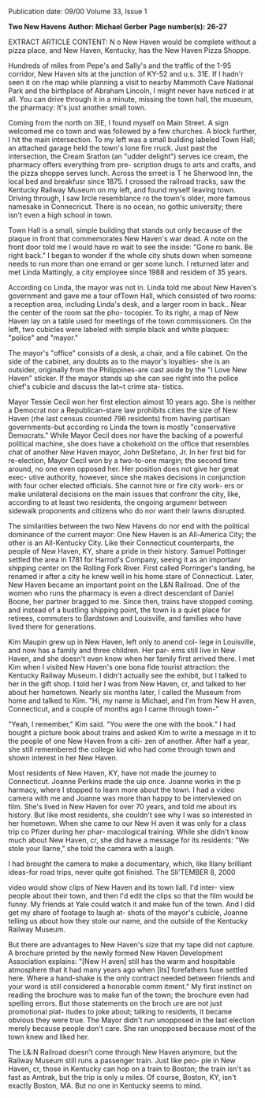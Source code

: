 Publication date: 09/00
Volume 33, Issue 1

**Two New Havens**
**Author: Michael Gerber**
**Page number(s): 26-27**

EXTRACT ARTICLE CONTENT:
N
o New Haven would be complete without a pizza place, and 
New Haven, Kentucky, has the New Haven Pizza Shoppe. 


Hundreds of miles from Pepe's and Sally's and the traffic of the 1-95 
corridor, New Haven sits at the junction of KY-52 and u.s. 31E. If I 
hadn'r seen it on rhe map while planning a visit to nearby 
Mammoth Cave National Park and the birthplace of Abraham 
Lincoln, I might never have noticed ir at all. You can drive through 
it in a minute, missing the town hall, the museum, the pharmacy: 
It's just another small town. 


Coming from the north on 3IE, I found myself on Main Street. 
A sign welcomed me co town and was followed by a few churches. 
A block further, I hit the main intersection. To my left was a small 
building labeled Town Hall; an attached garage held the town's lone 
fire rruck. Just past the intersection, the Cream Srat!on (an "udder 
delight") serves ice cream, the pharmacy offers everything from pre-
scription drugs to arts and crafts, and the pizza shoppe serves lunch. 
Across the srreet is T he Sherwood Inn, the local bed and breakfusr 
since 1875. I crossed the railroad tracks, saw the Kentucky Railway 
Museum on my left, and found myself leaving town. Driving 
through, I saw lircle resemblance ro the town's older, more famous 
namesake in Connecricut. There is no ocean, no gothic university; 
there isn't even a high school in town. 


Town Hall is a small, simple building that stands out only 
because of the plaque in front that commemorates New Haven's 
war dead. A note on the front door told me I would have ro wait to 
see the inside: "Gone ro bank. Be right back." I began to wonder if 
the whole city shuts down when someone needs to run more than 
one errand or ger some lunch. I returned later and met Linda 
Mattingly, a city employee since 1988 and residem of 35 years. 


According co Linda, the mayor was not in. Linda told me about 
New Haven's government and gave me a tour ofTown Hall, which 
consisted of two rooms: a reception area, including Linda's desk, 
and a larger room in back.. Near the center of the room sat the pho-
tocopier. To its righr, a map of New Haven lay on a table used for 
meetings of rhe town commissioners. On the left, two cubicles were 
labeled with simple black and white plaques: "police" and "mayor." 


The mayor's "office" consists of a desk, a chair, and a file cabinet. 
On the side of the cabinet, any doubts as to the mayor's loyalties-
she is an outsider, originally from the Philippines-are cast aside by 
the "I Love New Haven" sticker. If the mayor stands up she can see 
right into the police chief's cubicle and discuss the lat~t crime sta-
tistics. 


Mayor Tessie Cecil won her first election almost 10 years ago. 
She is neither a Democrat nor a Republican-stare law prohibits 
cities the size of New Haven (rhe last census counted 796 residents) 
from having partisan governments-but according ro Linda the 
town is mostly "conservative Democrats." While Mayor Cecil does 
nor have the backing of a powerful political machine, she does have 
a chokehold on the office that resembles chat of another New 
Haven mayor, John DeStefano, Jr. In her first bid for re-election, 
Mayor Cecil won by a two-to-one margin; the second time around, 
no one even opposed her. Her position does not give her great exec-
utive authority, however, since she makes decisions in conjunction 
with four ocher elected officials. She cannot hire or fire city work-
ers or make unilateral decisions on the main issues that confronr the 
city, like, according to at least two residents, the ongoing argumenr 
between sidewalk proponents and citizens who do nor want their 
lawns disrupted. 


The similarities between the two New Havens do nor end with 
the political dominance of the current mayor: One New Haven is 
an All-America City; the other is an All-Kentucky City. Like their 
Connecticut counterparts, the people of New Haven, KY, share a 
pride in their history. Samuel Pottinger settled the area in 1781 for 
Harrod's Company, seeing it as an importanr shipping center on the 
Rolling Fork River. First called Porringer's landing, he renamed ir 
after a city he knew well in his home stare of Connecticut. Later, 
New Haven became an important point on the L&N Railroad. One 
of the women who runs the pharmacy is even a direct descendant 
of Daniel Boone, her partner bragged to me. Since then, trains have 
stopped coming. and instead of a bustling shipping point, the town 
is a quiet place for retirees, commuters to Bardstown and Louisville, 
and families who have lived there for generations. 


Kim Maupin grew up in New Haven, left only to anend col-
lege in Louisville, and now has a family and three children. Her par-
ems still live in New Haven, and she doesn't even know when her 
family first arrived there. I met Kim when I visited New Haven's 
one bona fide tourist attraction: the Kentucky Railway Museum. I 
didn't actually see the exhibit, but I talked to her in the gift shop. I 
told her I was from New Haven, cr, and talked to her about her 
hometown. Nearly six months later, I called the Museum from 
home and talked to Kim. "Hi, my name is Michael, and I'm from 
New H aven, Connecticut, and a couple of months ago I carne 
through town-" 


"Yeah, I remember," Kim said. "You were the one with the 
book." I had bought a picture book about trains and asked Kim to 
write a message in it to the people of one New Haven from a citi-
zen of another. After half a year, she still remembered the college kid 
who had come through town and shown interest in her New 
Haven. 


Most residents of New Haven, KY, have not made the journey 
to Connecticut. Joanne Perkins made the uip once. Joanne works 
in the p harmacy, where I stopped to learn more about the town. I 
had a video camera with me and Joanne was more than happy to be 
interviewed on film. She's lived in New Haven for over 70 years, 
and told me about irs history. But like most residents, she couldn't 
see why I was so interested in her hometown. When she came to 
our New H aven it was only for a class trip co Pfizer during her phar-
macological training. While she didn't know much about New 
Haven, cr, she did have a message for its residents: "We stole your 
llarne," she told the camera with a laugh. 


I had brought the camera to make a documentary, which, like 
lllany brilliant ideas-for road trips, never quite got finished. The 
Sli'TEMBER 8, 2000 


video would show clips of New Haven and its town liall. I'd inter-
view people about their town, and then I'd edit the clips so that the 
film would be funny. My friends at Yale could watch it and make 
fun of the town. And I did get my share of footage to laugh at-
shots of the mayor's cubicle, Joanne telling us about how they stole 
our name, and the outside of the Kentucky Railway Museum. 


But there are advantages to New Haven's size that my tape did 
not capture. A brochure printed by the newly formed New Haven 
Development Association explains: "[New H aven] still has the 
warm and hospitable atmosphere that it had many years ago when 
[its] forefathers fuse settled here. Where a hand-shake is the only 
contract needed between friends and your word is still considered a 
honorable comm itment." My first instinct on reading the brochure 
was to make fun of the town; the brochure even had spelling errors. 
But those statements on the broch ure are not just promotional plat-
itudes to joke about; talking to residents, it became obvious they 
were true. The Mayor didn't run unopposed in the last election 
merely because people don't care. She ran unopposed because most 
of the town knew and liked her. 


The L&:N Railroad doesn't come through New Haven anymore, 
but the Railway Museum still runs a passenger train. Just like peo-
ple in New Haven, cr, those in Kentucky can hop on a train to 
Boston; the train isn't as fast as Amtrak, but the trip is only u miles. 
Of course, Boston, KY, isn't exactly Boston, MA. But no one in 
Kentucky seems to mind.